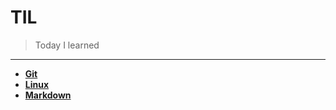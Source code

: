 # TIL

> Today I learned

---

- [**Git**](https://github.com/0choki0/TIL/tree/master/Git)
- [**Linux**](https://github.com/0choki0/TIL/tree/master/Linux)
- [**Markdown**](https://github.com/0choki0/TIL/tree/master/Markdown)